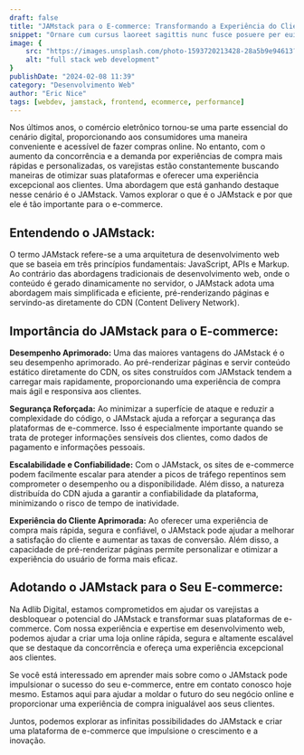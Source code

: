 ```yaml
---
draft: false
title: "JAMstack para o E-commerce: Transformando a Experiência do Cliente"
snippet: "Ornare cum cursus laoreet sagittis nunc fusce posuere per euismod dis vehicula a, semper fames lacus maecenas dictumst pulvinar neque enim non potenti. Torquent hac sociosqu eleifend potenti."
image: {
    src: "https://images.unsplash.com/photo-1593720213428-28a5b9e94613?&fit=crop&w=430&h=240",
    alt: "full stack web development"
}
publishDate: "2024-02-08 11:39"
category: "Desenvolvimento Web"
author: "Eric Nice"
tags: [webdev, jamstack, frontend, ecommerce, performance]
---
```


Nos últimos anos, o comércio eletrônico tornou-se uma parte essencial do cenário digital, proporcionando aos consumidores uma maneira conveniente e acessível de fazer compras online. No entanto, com o aumento da concorrência e a demanda por experiências de compra mais rápidas e personalizadas, os varejistas estão constantemente buscando maneiras de otimizar suas plataformas e oferecer uma experiência excepcional aos clientes. Uma abordagem que está ganhando destaque nesse cenário é o JAMstack. Vamos explorar o que é o JAMstack e por que ele é tão importante para o e-commerce.

## Entendendo o JAMstack:

O termo JAMstack refere-se a uma arquitetura de desenvolvimento web que se baseia em três princípios fundamentais: JavaScript, APIs e Markup. Ao contrário das abordagens tradicionais de desenvolvimento web, onde o conteúdo é gerado dinamicamente no servidor, o JAMstack adota uma abordagem mais simplificada e eficiente, pré-renderizando páginas e servindo-as diretamente do CDN (Content Delivery Network).

## Importância do JAMstack para o E-commerce:

<b>Desempenho Aprimorado:</b> Uma das maiores vantagens do JAMstack é o seu desempenho aprimorado. Ao pré-renderizar páginas e servir conteúdo estático diretamente do CDN, os sites construídos com JAMstack tendem a carregar mais rapidamente, proporcionando uma experiência de compra mais ágil e responsiva aos clientes.

<b>Segurança Reforçada:</b> Ao minimizar a superfície de ataque e reduzir a complexidade do código, o JAMstack ajuda a reforçar a segurança das plataformas de e-commerce. Isso é especialmente importante quando se trata de proteger informações sensíveis dos clientes, como dados de pagamento e informações pessoais.

<b>Escalabilidade e Confiabilidade:</b> Com o JAMstack, os sites de e-commerce podem facilmente escalar para atender a picos de tráfego repentinos sem comprometer o desempenho ou a disponibilidade. Além disso, a natureza distribuída do CDN ajuda a garantir a confiabilidade da plataforma, minimizando o risco de tempo de inatividade.

<b>Experiência do Cliente Aprimorada:</b> Ao oferecer uma experiência de compra mais rápida, segura e confiável, o JAMstack pode ajudar a melhorar a satisfação do cliente e aumentar as taxas de conversão. Além disso, a capacidade de pré-renderizar páginas permite personalizar e otimizar a experiência do usuário de forma mais eficaz.

## Adotando o JAMstack para o Seu E-commerce:

Na Adlib Digital, estamos comprometidos em ajudar os varejistas a desbloquear o potencial do JAMstack e transformar suas plataformas de e-commerce. Com nossa experiência e expertise em desenvolvimento web, podemos ajudar a criar uma loja online rápida, segura e altamente escalável que se destaque da concorrência e ofereça uma experiência excepcional aos clientes.

Se você está interessado em aprender mais sobre como o JAMstack pode impulsionar o sucesso do seu e-commerce, entre em contato conosco hoje mesmo. Estamos aqui para ajudar a moldar o futuro do seu negócio online e proporcionar uma experiência de compra inigualável aos seus clientes.

Juntos, podemos explorar as infinitas possibilidades do JAMstack e criar uma plataforma de e-commerce que impulsione o crescimento e a inovação.
